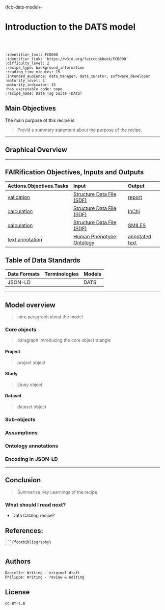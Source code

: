 (fcb-dats-model)=
# Introduction to the DATS model


<br/>
<br/>

````{panels_fairplus}
:identifier_text: FCB000
:identifier_link: 'https://w3id.org/faircookbook/FCB000'
:difficulty_level: 2
:recipe_type: background_information
:reading_time_minutes: 15
:intended_audience: data_manager, data_curator, software_developer
:maturity_level: 2  
:maturity_indicator: 15
:has_executable_code: nope
:recipe_name: Data Tag Suite (DATS)
```` 


## Main Objectives

The main purpose of this recipe is:

> Provid a summary statement about the purpose of the recipe.

---


## Graphical Overview

<!--DATS diagram goes here-->


---

## FAIRification Objectives, Inputs and Outputs

<!--TO DO-->

| Actions.Objectives.Tasks  | Input | Output  |
| :------------- | :------------- | :------------- |
| [validation](http://edamontology.org/operation_2428)  | [Structure Data File (SDF)](https://fairsharing.org/FAIRsharing.ew26v7)  | [report](http://edamontology.org/data_2048)  |
| [calculation](http://edamontology.org/operation_3438)  | [Structure Data File (SDF)](https://fairsharing.org/FAIRsharing.ew26v7) | [InChi](https://fairsharing.org/FAIRsharing.ddk9t9) |
| [calculation](http://edamontology.org/operation_3438)  | [Structure Data File (SDF)](https://fairsharing.org/FAIRsharing.ew26v7)  | [SMILES](https://fairsharing.org/FAIRsharing.qv4b3c)  |
| [text annotation](http://edamontology.org/operation_3778)  | [Human Phenotype Ontology](https://fairsharing.org/FAIRsharing.kbtt7f)  | [annotated text](http://edamontology.org/data_3779)  |


## Table of Data Standards


<!--TO DO - review & hyperlinks -->

| Data Formats  | Terminologies | Models  |
| :------------- | :------------- | :------------- |
| JSON-LD |  | DATS |

---

## Model overview

> intro paragraph about the model

### Core objects

> paragraph introducing the core object triangle

#### Project

> project object

#### Study

> study object

#### Dataset

> dataset object


### Sub-objects


### Assumptions


### Ontology annotations


### Encoding in JSON-LD


---

## Conclusion

> Summerize Key Learnings of the recipe.


### What should I read next?
* Data Catalog recipe?


## References:

````{dropdown} **References**
```{footbibliography}
```
````



## Authors

````{authors_fairplus}
Danielle: Writing - original draft
Philippe: Writing - review & editing
````


## License
````{license_fairplus}
CC-BY-4.0
````

